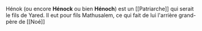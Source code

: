 Hénok (ou encore **Hénock** ou bien **Hénoch**) est un [[Patriarche]] qui serait le fils de Yared.
Il eut pour fils Mathusalem, ce qui fait de lui l'arrière grand-père de [[Noé]]